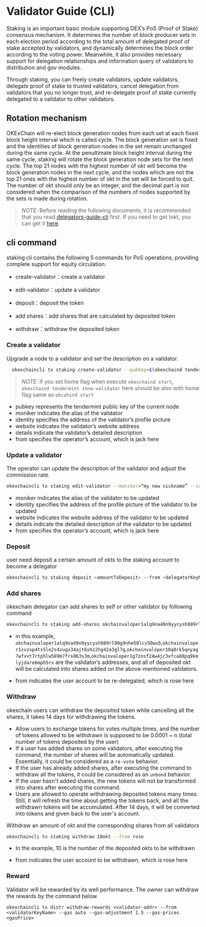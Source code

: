 
# Validator Guide (CLI)
<!--
order: 2
-->


Staking is an important basic module supporting DEX’s PoS (Proof of Stake) consensus mechanism. It determines the number of block producer sets in each election period according to the total amount of delegated proof of stake accepted by validators, and dynamically determines the block order according to the voting power. Meanwhile, it also provides necessary support for delegation relationships and information query of validators to distribution and gov modules.

Through staking, you can freely create validators, update validators, delegate proof of stake to trusted validators, cancel delegation from validators that you no longer trust, and re-delegate proof of stake currently delegated to a validator to other validators.

## Rotation mechanism

OKExChain will re-elect block generation nodes from each set at each fixed block height interval which is called cycle. The block generation set is fixed and the identities of block generation nodes in the set remain unchanged during the same cycle. At the penultimate block height interval during the same cycle, staking will rotate the block generation node sets for the next cycle. The top 21 nodes with the highest number of okt will become the block generation nodes in the next cycle, and the nodes which are not the top 21 ones with the highest number of okt in the set will be forced to quit. The number of okt should only be an integer, and the decimal part is not considered when the comparison of the numbers of nodes supported by the sets is made during rotation.

> _NOTE_: Before reading the following documents, it is recommended that you read [delegators-guide-cli](../delegators/delegators-guide-cli.html) first. If you need to get tokt, you can get it [here](https://www.okex.com/drawdex).

## cli command
staking cli contains the following 5 commands for PoS operations, providing complete support for equity circulation.


*  create-validator：create a validator

*  edit-validator：update a validator

*  deposit：deposit the token 

*  add shares：add shares that are calculated by deposited token

*  withdraw：withdraw the deposited token

### Create a validator

Upgrade a node to a validator and set the description on a validator.

```bash
  okexchaincli tx staking create-validator --pubkey=$(okexchaind tendermint show-validator) --moniker="my nickname" --identity="logo|||http://mywebsite/pic/logo.jpg" --website="http://mywebsite" --details="my slogan" --from jack
```
> _NOTE_: If you set home flag when execute `okexchaind start`, `okexchaind tendermint show-validator` here should be also with home flag same as `okcahind start`

* pubkey represents the tendermint public key of the current node
* moniker indicates the alias of the validator
* identity specifies the address of the validator’s profile picture
* website indicates the validator’s website address
* details indicate the validator’s detailed description
* from specifies the operator’s account, which is jack here

### Update a validator

The operator can update the description of the validator and adjust the commission rate.

```bash
okexchaincli tx staking edit-validator --moniker=“my new nickname” --identity="logo|||http://mynewwebsite/pic/newlogo.jpg" --website="http://mynewwebsite" --details="my new slogan"  --from jack
```

- moniker indicates the alias of the validator to be updated
- identity specifies the address of the profile picture of the validator to be updated
- website indicates the website address of the validator to be updated
- details indicate the detailed description of the validator to be updated
- from specifies the operator’s account, which is jack here

### Deposit
user need deposit a certain amount of okts to the staking account to become a delegator
```bash
okexchaincli tx staking deposit <amountToDeposit> --from <delegatorKeyName> --gas auto --gas-adjustment 1.5 --gas-prices <gasPrice>
```

### Add shares

okexchain delegator can add shares to self or other validator by following command

```bash
okexchaincli tx staking add-shares okchainvaloper1alq9na49n9yycysh889rl90g9nhe58lcs50wu5,okchainvaloper1svzxp4ts5le2s4zugx34ajt6shz2hg42a3gl7g,okchainvaloper10q0rk5qnyag7wfvvt7rtphlw589m7frs863s3m,okchainvaloper1g7znsf24w4jc3xfca88pq9kmlyjdare6mph5rx --from <delegatorKeyName>
```

* in this example, `okchainvaloper1alq9na49n9yycysh889rl90g9nhe58lcs50wu5`,`okchainvaloper1svzxp4ts5le2s4zugx34ajt6shz2hg42a3gl7g`,`okchainvaloper10q0rk5qnyag7wfvvt7rtphlw589m7frs863s3m`,`okchainvaloper1g7znsf24w4jc3xfca88pq9kmlyjdare6mph5rx` are the validator’s addresses, and all of deposited okt will be calculated into shares added on the above-mentioned validators.

* from indicates the user account to be re-delegated, which is rose here

### Withdraw

okexchain users can withdraw the deposited token while cancelling all the shares, it takes 14 days for withdrawing the tokens.

* Allow users to exchange tokens for votes multiple times, and the number of tokens allowed to be withdrawn is supposed to be 0.0001 ~ n (total number of tokens deposited by the user)
* If a user has added shares on some validators, after executing the command, the number of shares will be automatically updated. Essentially, it could be considered as a `re-vote` behavior.
* If the user has already added shares, after executing the command to withdraw all the tokens, it could be considered as an `unbond` behavior.
* If the user hasn't added shares, the new tokens will not be transformed into shares after executing the command. 
* Users are allowed to operate withdrawing deposited tokens many times. Still, it will refresh the time about getting the tokens back, and all the withdrawn tokens will be accumulated. After 14 days, it will be converted into tokens and given back to the user's account.

Withdraw an amount of okt and the corresponding shares from all validators

```bash
okexchaincli tx staking withdraw 10okt --from rose
```

* In the example, 10 is the number of the deposited okts to be withdrawn

* from indicates the user account to be withdrawn, which is rose here

### Reward

Validator will be rewarded by its well performance. The owner can withdraw the rewards by the command below

```
okexchaincli tx distr withdraw-rewards <validator-addr> --from <validatorKeyName> --gas auto --gas-adjustment 1.5 --gas-prices <gasPrice>
```
